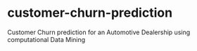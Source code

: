 customer-churn-prediction
=========================

Customer Churn prediction for an Automotive Dealership using computational Data Mining
